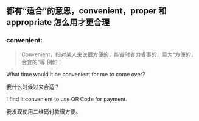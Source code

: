 ## 都有“适合”的意思，convenient，proper 和 appropriate 怎么用才更合理
### convenient:
> Convenient，指对某人来说很方便的，能省时省力省事的，意为“方便的，合宜的”等
例如：

What time would it be convenient for me to come over?

我什么时候过来合适？

I find it convenient to use QR Code for payment.

我发现使用二维码付款很方便。

